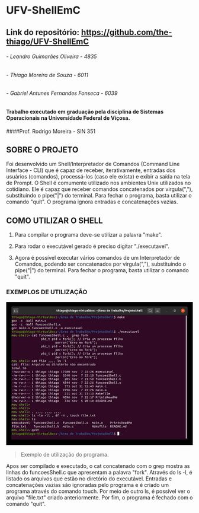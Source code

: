 # UFV-ShellEmC
## Link do repositório: https://github.com/the-thiago/UFV-ShellEmC
###### - Leandro Guimarães Oliveira - 4835
###### - Thiago Moreira de Souza - 6011
###### - Gabriel Antunes Fernandes Fonseca - 6039

#### Trabalho executado em graduação pela disciplina de Sistemas Operacionais na Universidade Federal de Viçosa.
####Prof. Rodrigo Moreira - SIN 351

## SOBRE O PROJETO
Foi desenvolvido um Shell/Interpretador de Comandos (Command Line Interface - CLI) que é capaz de receber, iterativamente, entradas dos usuários (comandos), processá-los (caso ele exista) e exibir a saída na tela de Prompt. O Shell é comumente utilizado nos ambientes Unix utilizados no cotidiano. Ele é capaz que receber comandos concatenados por virgula(","), substituindo o pipe("|") do terminal. Para fechar o programa, basta utilizar o comando "quit". O programa ignora entradas e concatenações vazias.

## COMO UTILIZAR O SHELL

1) Para compilar o programa deve-se utilizar a palavra "make".

2) Para rodar o executável gerado é preciso digitar "./executavel".

3) Agora é possível executar vários comandos de um Interpretador de Comandos, podendo ser concatenados por virgula(","), substituindo o pipe("|") do terminal. Para fechar o programa, basta utilizar o comando "quit".


###  EXEMPLOS DE UTILIZAÇÃO

![Imagem que mostra a utilização do programa](https://github.com/the-thiago/UFV-ShellEmC/blob/master/PrintsReadMe/ExemplosDeUso.jpeg?raw=true)

> Exemplo de utilização do programa.

Apos ser compilado e executado, o cat concatenado com o grep mostra as linhas do funcoesShell.c que apresentam a palavra "fork". Através do ls -l, é listado os arquivos que estão no diretório do executável. Entradas e concatenações vazias são ignoradas pelo programa e é criado um programa através do comando touch. Por meio de outro ls, é possível ver o arquivo "file.txt" criado anteriormente. Por fim, o programa é fechado com o comando "quit".


